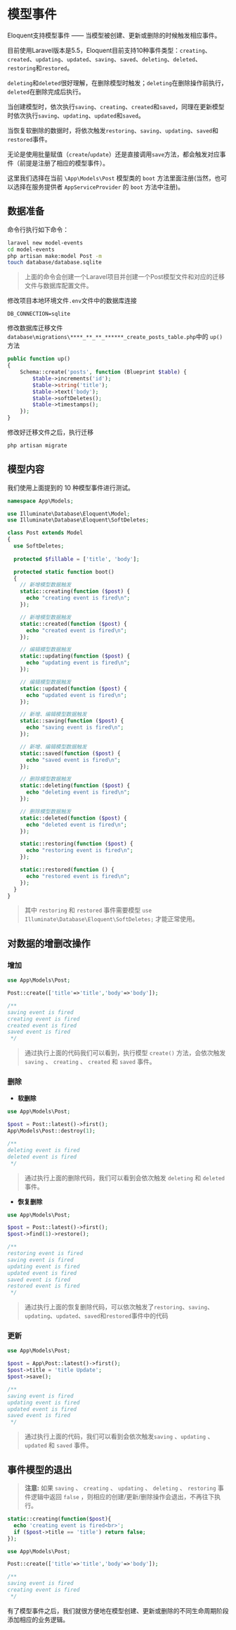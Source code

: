 # 模型事件

Eloquent支持模型事件 —— 当模型被创建、更新或删除的时候触发相应事件。

目前使用Laravel版本是5.5，Eloquent目前支持10种事件类型：`creating`、`created`、`updating`、`updated`、`saving`、`saved`、`deleting`、`deleted`、`restoring`和`restored`。

`deleting`和`deleted`很好理解，在删除模型时触发；`deleting`在删除操作前执行，`deleted`在删除完成后执行。

当创建模型时，依次执行`saving`、`creating`、`created`和`saved`，同理在更新模型时依次执行`saving`、`updating`、`updated`和`saved`。

当恢复软删除的数据时，将依次触发`restoring`、`saving`、`updating`、`saved`和`restored`事件。

无论是使用批量赋值（`create`/`update`）还是直接调用`save`方法，都会触发对应事件（前提是注册了相应的模型事件）。

这里我们选择在当前 `\App\Models\Post` 模型类的 `boot` 方法里面注册(当然，也可以选择在服务提供者 `AppServiceProvider` 的 `boot` 方法中注册)。

## 数据准备

命令行执行如下命令：

```bash
laravel new model-events
cd model-events
php artisan make:model Post -m
touch database/database.sqlite
```

> 上面的命令会创建一个Laravel项目并创建一个Post模型文件和对应的迁移文件与数据库配置文件。

修改项目本地环境文件`.env`文件中的数据库连接

```dotenv
DB_CONNECTION=sqlite
```

修改数据库迁移文件`database\migrations\****_**_**_******_create_posts_table.php`中的 `up()`方法

```php
public function up()
{
    Schema::create('posts', function (Blueprint $table) {
        $table->increments('id');
        $table->string('title');
        $table->text('body');
        $table->softDeletes();
        $table->timestamps();
    });
}
```

修改好迁移文件之后，执行迁移

```bash
php artisan migrate
```

## 模型内容

我们使用上面提到的 10 种模型事件进行测试。

```php
namespace App\Models;

use Illuminate\Database\Eloquent\Model;
use Illuminate\Database\Eloquent\SoftDeletes;

class Post extends Model
{
  use SoftDeletes;
  
  protected $fillable = ['title', 'body'];

  protected static function boot()
  {
    // 新增模型数据触发
    static::creating(function ($post) {
      echo "creating event is fired\n";
    });

    // 新增模型数据触发
    static::created(function ($post) {
      echo "created event is fired\n";
    });

    // 编辑模型数据触发
    static::updating(function ($post) {
      echo "updating event is fired\n";
    });

    // 编辑模型数据触发
    static::updated(function ($post) {
      echo "updated event is fired\n";
    });

    // 新增、编辑模型数据触发
    static::saving(function ($post) {
      echo "saving event is fired\n";
    });

    // 新增、编辑模型数据触发
    static::saved(function ($post) {
      echo "saved event is fired\n";
    });

    // 删除模型数据触发
    static::deleting(function ($post) {
      echo "deleting event is fired\n";
    });

    // 删除模型数据触发
    static::deleted(function ($post) {
      echo "deleted event is fired\n";
    });

    static::restoring(function ($post) {
      echo "restoring event is fired\n";
    });

    static::restored(function () {
      echo "restored event is fired\n";
    });
  }
}
```

> 其中 `restoring` 和 `restored` 事件需要模型 `use Illuminate\Database\Eloquent\SoftDeletes;` 才能正常使用。

## 对数据的增删改操作

### 增加

```php
use App\Models\Post;

Post::create(['title'=>'title','body'=>'body']);

/**
saving event is fired
creating event is fired
created event is fired
saved event is fired
 */
```
> 通过执行上面的代码我们可以看到，执行模型 `create()` 方法，会依次触发 `saving` 、 `creating` 、 `created` 和 `saved` 事件。

### 删除

* **软删除**

```php
use App\Models\Post;

$post = Post::latest()->first();
App\Models\Post::destroy(1);

/**
deleting event is fired
deleted event is fired  
 */
```

> 通过执行上面的删除代码，我们可以看到会依次触发 `deleting` 和 `deleted` 事件。

* **恢复删除**

```php
use App\Models\Post;

$post = Post::latest()->first();
$post->find(1)->restore();

/**
restoring event is fired
saving event is fired
updating event is fired
updated event is fired
saved event is fired
restored event is fired
 */
```

> 通过执行上面的恢复删除代码，可以依次触发了`restoring`、`saving`、`updating`、`updated`、`saved`和`restored`事件中的代码

### 更新

```php
use App\Models\Post;

$post = App\Post::latest()->first();
$post->title = 'title Update';
$post->save();

/**
saving event is fired
updating event is fired
updated event is fired
saved event is fired
 */
```

> 通过执行上面的代码，我们可以看到会依次触发`saving` 、`updating` 、`updated` 和 `saved` 事件。

## 事件模型的退出

> **注意:**
如果 `saving` 、 `creating` 、 `updating` 、 `deleting` 、 `restoring` 事件逻辑中返回 `false` ，则相应的创建/更新/删除操作会退出，不再往下执行。

```php
static::creating(function($post){
  echo 'creating event is fired<br>';
  if ($post->title == 'title') return false;
});
```

```php
use App\Models\Post;

Post::create(['title'=>'title','body'=>'body']);

/**
saving event is fired
creating event is fired
 */
```

有了模型事件之后，我们就很方便地在模型创建、更新或删除的不同生命周期阶段添加相应的业务逻辑。
